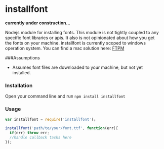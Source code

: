 installfont
===========

**currently under construction...**

Nodejs module for installing fonts. 
This module is not tightly coupled to any specific font libraries or apis. 
It also is not opinionated about how you get the fonts on your machine.
installfont is currently scoped to windows operation system. 
You can find a mac solution here: [FTPM](http://heldr.github.io/ftpm/)

###Assumptions

* Assumes font files are downloaded to your machine, but not yet installed.

### Installation

Open your command line and run `npm install installfont` 

### Usage
```javascript
var installfont = require('installfont');

installfont('path/to/your/font.ttf', function(err){
  if(err) throw err;
  //handle callback tasks here
});


```
